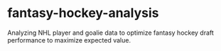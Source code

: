 # fantasy-hockey-analysis
Analyzing NHL player and goalie data to optimize fantasy hockey draft performance to maximize expected value.
